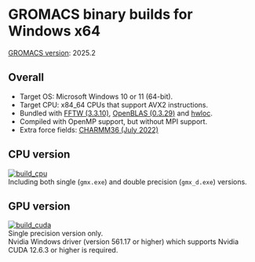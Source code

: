 # GROMACS binary builds for Windows x64

[GROMACS version](https://manual.gromacs.org/current/download.html): 2025.2

## Overall
- Target OS: Microsoft Windows 10 or 11 (64-bit).
- Target CPU: x84_64 CPUs that support AVX2 instructions.
- Bundled with [FFTW (3.3.10)](https://fftw.org), [OpenBLAS (0.3.29)](https://www.openblas.net/) and [hwloc](https://www.open-mpi.org/projects/hwloc/).
- Compiled with OpenMP support, but without MPI support.
- Extra force fields: [CHARMM36 (July 2022)](https://mackerell.umaryland.edu/charmm_ff.shtml#gromacs)

## CPU version
[![build_cpu](https://github.com/KaneGreen/GROMACS-Windows-Builder/actions/workflows/build_cpu.yml/badge.svg)](https://github.com/KaneGreen/GROMACS-Windows-Builder/actions/workflows/build_cpu.yml)  
Including both single (`gmx.exe`) and double precision (`gmx_d.exe`) versions.

## GPU version
[![build_cuda](https://github.com/KaneGreen/GROMACS-Windows-Builder/actions/workflows/build_cuda.yml/badge.svg)](https://github.com/KaneGreen/GROMACS-Windows-Builder/actions/workflows/build_cuda.yml)  
Single precision version only.  
Nvidia Windows driver (version 561.17 or higher) which supports Nvidia CUDA 12.6.3 or higher is required.
